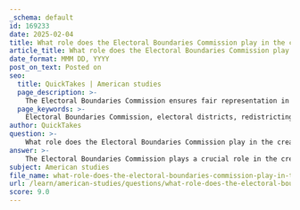 ```yaml
---
_schema: default
id: 169233
date: 2025-02-04
title: What role does the Electoral Boundaries Commission play in the creation of electoral districts?
article_title: What role does the Electoral Boundaries Commission play in the creation of electoral districts?
date_format: MMM DD, YYYY
post_on_text: Posted on
seo:
  title: QuickTakes | American studies
  page_description: >-
    The Electoral Boundaries Commission ensures fair representation in Canada by redrawing electoral districts based on population data every ten years, maintaining independence, and engaging in public consultations.
  page_keywords: >-
    Electoral Boundaries Commission, electoral districts, redistricting, Canada, representation, population data, public consultation, independent body, recommendation process, demographic changes
author: QuickTakes
question: >-
    What role does the Electoral Boundaries Commission play in the creation of electoral districts?
answer: >-
    The Electoral Boundaries Commission plays a crucial role in the creation and adjustment of electoral districts, also known as ridings, in Canada. This independent body is responsible for redrawing the boundaries of electoral districts every ten years, following the national census. The primary objective of the commission is to ensure fair representation in the House of Commons based on the distribution of the population across the country.\n\nHere are the key functions and responsibilities of the Electoral Boundaries Commission:\n\n1. **Population Representation**: The commission analyzes population data collected during the census to determine how electoral districts should be adjusted. This ensures that each district has a roughly equal number of constituents, reflecting changes in population distribution over time.\n\n2. **Independence**: The commission operates independently of political influence. Its members are appointed to ensure that the process of redrawing boundaries is impartial and focused solely on achieving fair representation rather than serving political interests.\n\n3. **Public Consultation**: The commission often engages in public consultations, allowing citizens and stakeholders to provide input on proposed boundary changes. This process helps to address community concerns and ensures that local interests are considered.\n\n4. **Final Recommendations**: After completing its review and consultations, the commission submits its recommendations for new electoral boundaries to the government. These recommendations are then implemented, leading to the establishment of new electoral districts for the upcoming elections.\n\n5. **Adjustment of Boundaries**: The commission's work is essential in adjusting boundaries to reflect demographic changes, such as population growth or decline in specific areas. This is particularly important in regions experiencing significant migration or urbanization.\n\nIn summary, the Electoral Boundaries Commission is vital for maintaining the integrity of the electoral system in Canada by ensuring that electoral districts are fairly and accurately drawn in accordance with population changes, thereby promoting equitable representation in the legislative process.
subject: American studies
file_name: what-role-does-the-electoral-boundaries-commission-play-in-the-creation-of-electoral-districts.md
url: /learn/american-studies/questions/what-role-does-the-electoral-boundaries-commission-play-in-the-creation-of-electoral-districts
score: 9.0
---
```


&nbsp;
